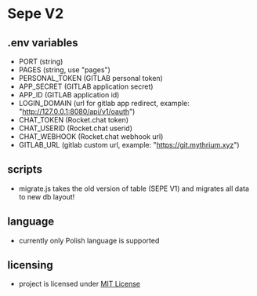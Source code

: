 # Sepe V2

## .env variables

- PORT (string)
- PAGES (string, use "pages")
- PERSONAL_TOKEN (GITLAB personal token)
- APP_SECRET (GITLAB application secret)
- APP_ID (GITLAB application id)
- LOGIN_DOMAIN (url for gitlab app redirect, example: "http://127.0.0.1:8080/api/v1/oauth")
- CHAT_TOKEN (Rocket.chat token)
- CHAT_USERID (Rocket.chat userid)
- CHAT_WEBHOOK (Rocket.chat webhook url)
- GITLAB_URL (gitlab custom url, example: "https://git.mythrium.xyz")

## scripts

- migrate.js
  takes the old version of table (SEPE V1) and migrates all data
  to new db layout!

## language

- currently only Polish language is supported

## licensing

- project is licensed under [MIT License](LICENSE)
